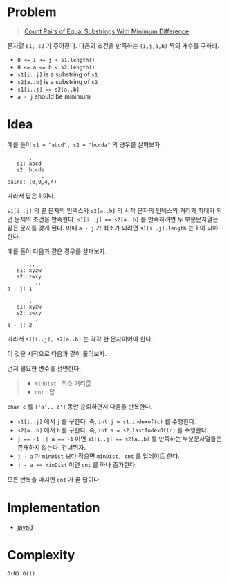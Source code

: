 # Problem

> [Count Pairs of Equal Substrings With Minimum Difference](https://leetcode.com/problems/count-pairs-of-equal-substrings-with-minimum-difference/)

문자열 `s1, s2` 가 주어진다. 다음의 조건을 만족하는 `(i,j,a,b)` 짝의
개수를 구하라.

* `0 <= i <= j < s1.length()`
* `0 <= a <= b < s2.length()`
* `s1[i..j]` is a substring of `s1`
* `s2[a..b]` is a substring of `s2`
* `s1[i..j] == s2[a..b]`
* `a - j` should be minimum

# Idea

예를 들어 `s1 = "abcd", s2 = "bccda"` 의
경우를 살펴보자.

```
       .
   s1: abcd
   s2: bccda
           .
pairs: (0,0,4,4)        
```

따라서 답은 1 이다.

`s1[i..j]` 의 끝 문자의 인덱스와 `s2[a..b]` 의 시작 문자의 인덱스의
거리가 최대가 되면 문제의 조건을 만족한다. `s1[i..j] == s2[a..b]` 를
만족하려면 두 부분문자열은 같은 문자를 갖게 된다. 이때 `a - j` 가
최소가 되려면 `s1[i..j].length` 는 1 이 되야 한다.

예를 들어 다음과 같은 경우를 살펴보자.

```
       ..
   s1: xyzw
   s2: zwxy
         ..         
a - j: 1

       .
   s1: xyzw
   s2: zwxy
         .         
a - j: 2
```

따라서 `s1[i..j], s2[a..b]` 는 각각 한 문자이어야 한다.

이 것을 시작으로 다음과 같이 풀어보자.

먼저 필요한 변수를 선언한다.

> * `minDist` : 최소 거리값
> * `cnt` : 답

`char c` 를 `['a'..'z']` 동안 순회하면서 다음을 반복한다.

* `s1[i..j]` 에서 `j` 를 구한다. 즉, `int j = s1.indexof(c)` 를
  수행한다.
* `s2[a..b]` 에서 `b` 를 구한다. 즉, `int a = s2.lastIndexOf(c)` 를
  수행한다.
* `j == -1 || a == -1` 이면 `s1[i..j] == s2[a..b]` 를 만족하는
  부분문자열들은 존재하지 않는다. 건너뛰자.
* `j - a` 가 `minDist` 보다 작으면 `minDist, cnt` 를 업데이트 한다.
* `j - a == minDist` 이면 `cnt` 를 하나 증가한다.

모든 반복을 마치면 `cnt` 가 곧 답이다.

# Implementation

* [java8](Solution.java)

# Complexity

```
O(N) O(1)
```
